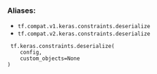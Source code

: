 ### Aliases:
- `tf.compat.v1.keras.constraints.deserialize`
- `tf.compat.v2.keras.constraints.deserialize`

```
 tf.keras.constraints.deserialize(
    config,
    custom_objects=None
)
```
